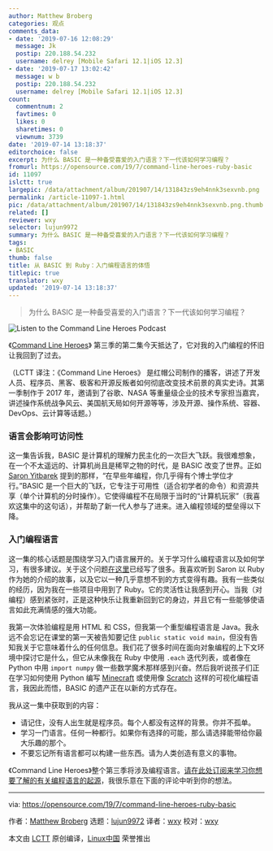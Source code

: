 ```yaml
---
author: Matthew Broberg
categories: 观点
comments_data:
- date: '2019-07-16 12:08:29'
  message: Jk
  postip: 220.188.54.232
  username: delrey [Mobile Safari 12.1|iOS 12.3]
- date: '2019-07-17 13:02:42'
  message: w b
  postip: 220.188.54.232
  username: delrey [Mobile Safari 12.1|iOS 12.3]
count:
  commentnum: 2
  favtimes: 0
  likes: 0
  sharetimes: 0
  viewnum: 3739
date: '2019-07-14 13:18:37'
editorchoice: false
excerpt: 为什么 BASIC 是一种备受喜爱的入门语言？下一代该如何学习编程？
fromurl: https://opensource.com/19/7/command-line-heroes-ruby-basic
id: 11097
islctt: true
largepic: /data/attachment/album/201907/14/131843zs9eh4nnk3sexvnb.png
permalink: /article-11097-1.html
pic: /data/attachment/album/201907/14/131843zs9eh4nnk3sexvnb.png.thumb.jpg
related: []
reviewer: wxy
selector: lujun9972
summary: 为什么 BASIC 是一种备受喜爱的入门语言？下一代该如何学习编程？
tags:
- BASIC
thumb: false
title: 从 BASIC 到 Ruby：入门编程语言的体悟
titlepic: true
translator: wxy
updated: '2019-07-14 13:18:37'
---
```



> 
> 为什么 BASIC 是一种备受喜爱的入门语言？下一代该如何学习编程？
> 
> 
> 


![Listen to the Command Line Heroes Podcast](/data/attachment/album/201907/14/131843zs9eh4nnk3sexvnb.png "Listen to the Command Line Heroes Podcast")


《[Command Line Heroes](https://www.redhat.com/en/command-line-heroes)》 第三季的第二集今天抵达了，它对我的入门编程的怀旧让我回到了过去。


（LCTT 译注：《Command Line Heroes》 是红帽公司制作的播客，讲述了开发人员、程序员、黑客、极客和开源反叛者如何彻底改变技术前景的真实史诗。其第一季制作于 2017 年，邀请到了谷歌、NASA 等重量级企业的技术专家担当嘉宾，讲述操作系统战争风云、美国航天局如何开源等等，涉及开源、操作系统、容器、DevOps、云计算等话题。）


### 语言会影响可访问性


这一集告诉我，BASIC 是计算机的理解力民主化的一次巨大飞跃。我很难想象，在一个不太遥远的、计算机尚且是稀罕之物的时代，是 BASIC 改变了世界。正如 [Saron Yitbarek](https://twitter.com/saronyitbarek) 提到的那样，“在早些年编程，你几乎得有个博士学位才行。”BASIC 是一个巨大的飞跃，它专注于可用性（适合初学者的命令）和资源共享（单个计算机的分时操作）。它使得编程不在局限于当时的“计算机玩家”（我喜欢这集中的这句话），并帮助了新一代人参与了进来。进入编程领域的壁垒得以下降。


### 入门编程语言


这一集的核心话题是围绕学习入门语言展开的。关于学习什么编程语言以及如何学习，有很多建议。关于这个问题[在这里](/article-8379-1.html)已经写了很多。我喜欢听到 Saron 以 Ruby 作为她的介绍的故事，以及它以一种几乎意想不到的方式变得有趣。我有一些类似的经历，因为我在一些项目中用到了 Ruby。它的灵活性让我感到开心。当我（对编程）感到紧张时，正是这种快乐让我重新回到它的身边，并且它有一些能够使语言如此充满情感的强大功能。


我第一次体验编程是用 HTML 和 CSS，但我第一个重型编程语言是 Java。我永远不会忘记在课堂的第一天被告知要记住 `public static void main`，但没有告知我关于它意味着什么的任何信息。我们花了很多时间在面向对象编程的上下文环境中探讨它是什么，但它从未像我在 Ruby 中使用 `.each` 迭代列表，或者像在 Python 中用 `import numpy` 做一些数学魔术那样感到兴奋。然后我听说孩子们正在学习如何使用 Python 编写 [Minecraft](https://opensource.com/life/15/5/getting-started-minecraft-pi) 或使用像 [Scratch](https://opensource.com/education/11/6/how-teach-next-generation-open-source-scratch) 这样的可视化编程语言，我因此而悟，BASIC 的遗产正在以新的方式存在。


我从这一集中获取到的内容：


* 请记住，没有人出生就是程序员。每个人都没有这样的背景。你并不孤单。
* 学习一门语言。任何一种都行。如果你有选择的可能，那么请选择能带给你最大乐趣的那个。
* 不要忘记所有语言都可以构建一些东西。请为人类创造有意义的事物。


《Command Line Heroes》整个第三季将涉及编程语言。[请在此处订阅来学习你想要了解的有关编程语言的起源](https://www.redhat.com/en/command-line-heroes)，我很乐意在下面的评论中听到你的想法。




---


via: <https://opensource.com/19/7/command-line-heroes-ruby-basic>


作者：[Matthew Broberg](https://opensource.com/users/mbbroberg) 选题：[lujun9972](https://github.com/lujun9972) 译者：[wxy](https://github.com/wxy) 校对：[wxy](https://github.com/wxy)


本文由 [LCTT](https://github.com/LCTT/TranslateProject) 原创编译，[Linux中国](https://linux.cn/) 荣誉推出